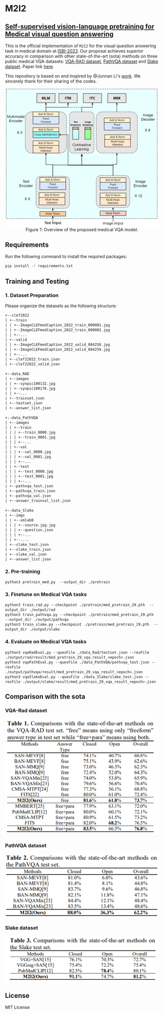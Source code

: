 # M2I2
## [Self-supervised vision-language pretraining for Medical visual question answering](https://arxiv.org/abs/2211.13594)

This is the official implementation of `M2I2` for the visual question answering task in medical domain at [ISBI-2023](https://2023.biomedicalimaging.org/en/default.asp).
Our proposal achieves superior accuracy in comparison with other state-of-the-art (sota) methods on three public medical VQA datasets: [VQA-RAD dataset](https://www.nature.com/articles/sdata2018251#data-citations), [PathVQA dataset](https://arxiv.org/abs/2003.10286) and [Slake dataset](https://arxiv.org/abs/2102.09542). Paper link [here](https://arxiv.org/abs/2211.13594).

This repository is based on and inspired by @Junnan Li's [work](https://github.com/salesforce/ALBEF). We sincerely thank for their sharing of the codes.

<div align=center>
<img src="fig/model.png" style="zoom:75%;">
</div>
<center>Figure 1: Overview of the proposed medical VQA model. </center>


## Requirements
Run the following command to install the required packages:
```bash
pip install -r requirements.txt
```

## Training and Testing
### 1. Dataset Preparation
Please organize the datasets as the following structure:
```angular2
+--clef2022
| +--train
| | +--ImageCLEFmedCaption_2022_train_000001.jpg
| | +--ImageCLEFmedCaption_2022_train_000002.jpg
| | +--...
| +--valid
| | +--ImageCLEFmedCaption_2022_valid_084258.jpg
| | +--ImageCLEFmedCaption_2022_valid_084259.jpg
| | +--...
| +--clef22022_train.json
| +--clef22022_valid.json

+--data_RAD
| +--images
| | +--synpic100132.jpg
| | +--synpic100176.jpg
| | +--...
| +--trainset.json
| +--testset.json
| +--answer_list.json

+--data_PathVQA
| +--images
| | +--train
| | | +--train_0000.jpg
| | | +--train_0001.jpg
| | | +--...
| | +--val
| | | +--val_0000.jpg
| | | +--val_0001.jpg
| | | +--...
| | +--test
| | | +--test_0000.jpg
| | | +--test_0001.jpg
| | | +--...
| +--pathvqa_test.json
| +--pathvqa_train.json
| +--pathvqa_val.json
| +--answer_trainval_list.json

+--data_Slake
| +--imgs
| | +--xmlab0
| | | +--source.jpg.jpg
| | | +--question.json
| | | +--...
| | +--....
| +--slake_test.json
| +--slake_train.json
| +--slake_val.json
| +--answer_list.json
```
### 2. Pre-training
```angular2
python3 pretrain_med.py  --output_dir ./pretrain
```

### 3. Finetune on Medical VQA tasks
```angular2
python3 train_rad.py --checkpoint ./pretrain/med_pretrain_29.pth  --output_dir ./output/rad
python3 train_pathvqa.py --checkpoint ./pretrain/med_pretrain_29.pth  --output_dir ./output/pathvqa
python3 train_slake.py --checkpoint ./pretrain/med_pretrain_29.pth  --output_dir ./output/slake
```

### 4. Evaluate on Medical VQA tasks
```angular2
python3 vqaRadEval.py --quesFile ./data_Rad/testset.json --resFile ./output/rad/result/med_pretrain_29_vqa_result_<epoch>.json
python3 vqaPathEval.py --quesFile ./data_PathVQA/pathvqa_test.json --resFile ./output/pathvqa/result/med_pretrain_29_vqa_result_<epoch>.json
python3 vqaSlakeEval.py --quesFile ./data_Slake/slake_test.json --resFile ./output/slake/result/med_pretrain_29_vqa_result_<epoch>.json
```
## Comparison with the sota
### VQA-Rad dataset
<img src="fig/table_1.png">

### PathVQA dataset
<img src="fig/table_2.png">

### Slake dataset
<img src="fig/table_3.png">


## License
MIT License